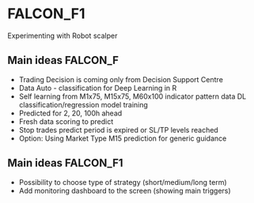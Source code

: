 # FALCON_F1

Experimenting with Robot scalper

## Main ideas FALCON_F
- Trading Decision is coming only from Decision Support Centre
- Data Auto - classification for Deep Learning in R
- Self learning from M1x75, M15x75, M60x100 indicator pattern data DL classification/regression model training
- Predicted for 2, 20, 100h ahead
- Fresh data scoring to predict
- Stop trades predict period is expired or SL/TP levels reached
- Option: Using Market Type M15 prediction for generic guidance

## Main ideas FALCON_F1
- Possibility to choose type of strategy (short/medium/long term)
- Add monitoring dashboard to the screen (showing main triggers)